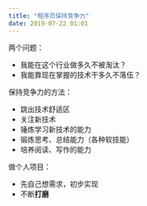 ```yaml
---
title: "程序员保持竞争力"
date: 2019-07-22 01:01
---
```


两个问题：

- 我能在这个行业做多久不被淘汰？
- 我能靠现在掌握的技术干多久不落伍？

保持竞争力的方法：

- 跳出技术舒适区
- 关注新技术
- 锤炼学习新技术的能力
- 锻炼思考、总结能力（各种软技能）
- 培养阅读、写作的能力

做个人项目：

- 先自己想需求，初步实现
- 不断**打磨**
